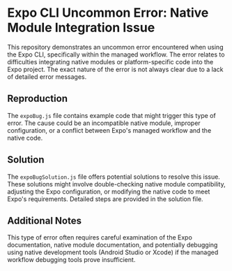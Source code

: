 # Expo CLI Uncommon Error: Native Module Integration Issue

This repository demonstrates an uncommon error encountered when using the Expo CLI, specifically within the managed workflow. The error relates to difficulties integrating native modules or platform-specific code into the Expo project. The exact nature of the error is not always clear due to a lack of detailed error messages. 

## Reproduction

The `expoBug.js` file contains example code that might trigger this type of error.  The cause could be an incompatible native module, improper configuration, or a conflict between Expo's managed workflow and the native code. 

## Solution

The `expoBugSolution.js` file offers potential solutions to resolve this issue.  These solutions might involve double-checking native module compatibility, adjusting the Expo configuration, or modifying the native code to meet Expo's requirements. Detailed steps are provided in the solution file.

## Additional Notes

This type of error often requires careful examination of the Expo documentation, native module documentation, and potentially debugging using native development tools (Android Studio or Xcode) if the managed workflow debugging tools prove insufficient. 